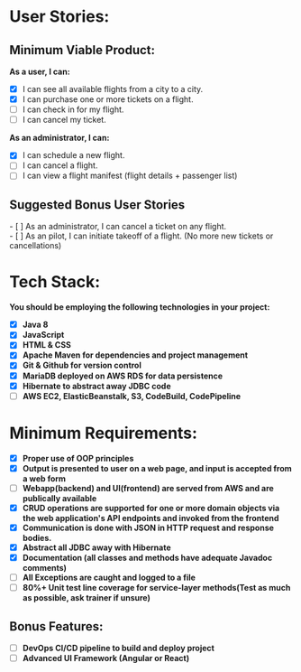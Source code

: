 <h1>User Stories:</h1>

<h2>Minimum Viable Product:</h2>

<b>As a user, I can:</b>

- [x] I can see all available flights from a city to a city.<br>
- [x] I can purchase one or more tickets on a flight.<br>
- [ ] I can check in for my flight.<br>
- [ ] I can cancel my ticket.<br>

<b>As an administrator, I can:</b>

- [x] I can schedule a new flight.<br>
- [ ] I can cancel a flight.<br>
- [ ] I can view a flight manifest (flight details + passenger list)<br>

<h2>Suggested Bonus User Stories</h2>
- [ ] As an administrator, I can cancel a ticket on any flight.<br>
- [ ] As an pilot, I can initiate takeoff of a flight. (No more new tickets or cancellations)<br>

<h1>Tech Stack:</h1>
<b>You should be employing the following technologies in your project:<b><br>

- [x] Java 8<br>
- [x] JavaScript<br>
- [x] HTML & CSS<br>
- [x] Apache Maven for dependencies and project management<br>
- [x] Git & Github for version control<br>
- [x] MariaDB deployed on AWS RDS for data persistence<br>
- [x] Hibernate to abstract away JDBC code<br>
- [ ] AWS EC2, ElasticBeanstalk, S3, CodeBuild, CodePipeline<br>
  
<h1>Minimum Requirements:</h1>

- [x] Proper use of OOP principles<br>
- [x] Output is presented to user on a web page, and input is accepted from a web form<br>
- [ ] Webapp(backend) and UI(frontend) are served from AWS and are publically available<br>
- [x] CRUD operations are supported for one or more domain objects via the web application's API endpoints and invoked from the frontend<br>
- [x] Communication is done with JSON in HTTP request and response bodies.<br>
- [x] Abstract all JDBC away with Hibernate<br>
- [x] Documentation (all classes and methods have adequate Javadoc comments)
- [ ] All Exceptions are caught and logged to a file
- [ ] 80%+ Unit test line coverage for service-layer methods(Test as much as possible, ask trainer if unsure)

<h2>Bonus Features:</h2>

- [ ] DevOps CI/CD pipeline to build and deploy project
- [ ] Advanced UI Framework (Angular or React)
